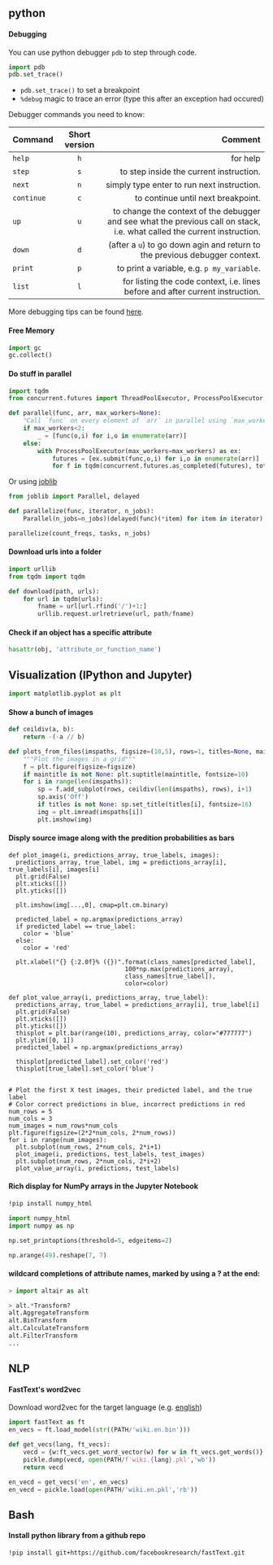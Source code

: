 ## python
#### Debugging
You can use python debugger `pdb` to step through code.
```python
import pdb
pdb.set_trace()
```
- `pdb.set_trace()` to set a breakpoint
- `%debug` magic to trace an error (type this after an exception had occured)

Debugger commands you need to know:

| Command        | Short version           | Comment  |
| ------------- |:-------------:| -----:|
| `help` | `h`| for help |
| `step` | `s`| to step inside the current instruction. |
| `next` | `n`| simply type enter to run next instruction. |
| `continue`| `c`| to continue until next breakpoint. |
| `up`   | `u`| to change the context of the debugger and see what the previous call on stack, i.e. what called the current instruction.|
| `down` | `d`| (after a `u`) to go down agin and return to the previous debugger context.|
| `print`| `p`| to print a variable, e.g. `p my_variable`.|
| `list` | `l`| for listing the code context, i.e. lines before and after current instruction.|

More debugging tips can be found [here](https://www.digitalocean.com/community/tutorials/how-to-use-the-python-debugger).

#### Free Memory
```python
import gc
gc.collect()
```

#### Do stuff in parallel
```python
import tqdm
from concurrent.futures import ThreadPoolExecutor, ProcessPoolExecutor

def parallel(func, arr, max_workers=None):
    "Call `func` on every element of `arr` in parallel using `max_workers`."
    if max_workers<2:
        _ = [func(o,i) for i,o in enumerate(arr)]
    else:
        with ProcessPoolExecutor(max_workers=max_workers) as ex:
            futures = [ex.submit(func,o,i) for i,o in enumerate(arr)]
            for f in tqdm(concurrent.futures.as_completed(futures), total=len(arr)): pass
```
Or using [joblib](https://joblib.readthedocs.io)
```python
from joblib import Parallel, delayed

def parallelize(func, iterator, n_jobs):
    Parallel(n_jobs=n_jobs)(delayed(func)(*item) for item in iterator)

parallelize(count_freqs, tasks, n_jobs)
```
#### Download urls into a folder
```python
import urllib
from tqdm import tqdm

def download(path, urls):
    for url in tqdm(urls):
        fname = url[url.rfind('/')+1:]
        urllib.request.urlretrieve(url, path/fname)
```
#### Check if an object has a specific attribute
```python
hasattr(obj, 'attribute_or_function_name')
```

## Visualization (IPython and Jupyter)
```python
import matplotlib.pyplot as plt
```
#### Show a bunch of images
```python
def ceildiv(a, b):
    return -(-a // b)

def plots_from_files(imspaths, figsize=(10,5), rows=1, titles=None, maintitle=None):
    """Plot the images in a grid"""
    f = plt.figure(figsize=figsize)
    if maintitle is not None: plt.suptitle(maintitle, fontsize=10)
    for i in range(len(imspaths)):
        sp = f.add_subplot(rows, ceildiv(len(imspaths), rows), i+1)
        sp.axis('Off')
        if titles is not None: sp.set_title(titles[i], fontsize=16)
        img = plt.imread(imspaths[i])
        plt.imshow(img)
```

#### Disply source image along with the predition probabilities as bars
```
def plot_image(i, predictions_array, true_labels, images):
  predictions_array, true_label, img = predictions_array[i], true_labels[i], images[i]
  plt.grid(False)
  plt.xticks([])
  plt.yticks([])
  
  plt.imshow(img[...,0], cmap=plt.cm.binary)

  predicted_label = np.argmax(predictions_array)
  if predicted_label == true_label:
    color = 'blue'
  else:
    color = 'red'
  
  plt.xlabel("{} {:2.0f}% ({})".format(class_names[predicted_label],
                                100*np.max(predictions_array),
                                class_names[true_label]),
                                color=color)

def plot_value_array(i, predictions_array, true_label):
  predictions_array, true_label = predictions_array[i], true_label[i]
  plt.grid(False)
  plt.xticks([])
  plt.yticks([])
  thisplot = plt.bar(range(10), predictions_array, color="#777777")
  plt.ylim([0, 1]) 
  predicted_label = np.argmax(predictions_array)
 
  thisplot[predicted_label].set_color('red')
  thisplot[true_label].set_color('blue')


# Plot the first X test images, their predicted label, and the true label
# Color correct predictions in blue, incorrect predictions in red
num_rows = 5
num_cols = 3
num_images = num_rows*num_cols
plt.figure(figsize=(2*2*num_cols, 2*num_rows))
for i in range(num_images):
  plt.subplot(num_rows, 2*num_cols, 2*i+1)
  plot_image(i, predictions, test_labels, test_images)
  plt.subplot(num_rows, 2*num_cols, 2*i+2)
  plot_value_array(i, predictions, test_labels)
```

#### Rich display for NumPy arrays in the Jupyter Notebook
```bash
!pip install numpy_html
```
```python
import numpy_html
import numpy as np

np.set_printoptions(threshold=5, edgeitems=2)

np.arange(49).reshape(7, 7)
```

#### wildcard completions of attribute names, marked by using a ? at the end:
```python
> import altair as alt

> alt.*Transform?
alt.AggregateTransform
alt.BinTransform
alt.CalculateTransform
alt.FilterTransform
...
```

## NLP
#### FastText's word2vec
Download word2vec for the target language (e.g. [english](https://dl.fbaipublicfiles.com/fasttext/vectors-wiki/wiki.en.zip
))
```python
import fastText as ft
en_vecs = ft.load_model(str((PATH/'wiki.en.bin')))

def get_vecs(lang, ft_vecs):
    vecd = {w:ft_vecs.get_word_vector(w) for w in ft_vecs.get_words()}
    pickle.dump(vecd, open(PATH/f'wiki.{lang}.pkl','wb'))
    return vecd

en_vecd = get_vecs('en', en_vecs)
en_vecd = pickle.load(open(PATH/'wiki.en.pkl','rb'))
```

## Bash
#### Install python library from a github repo
```bash
!pip install git+https://github.com/facebookresearch/fastText.git
```
